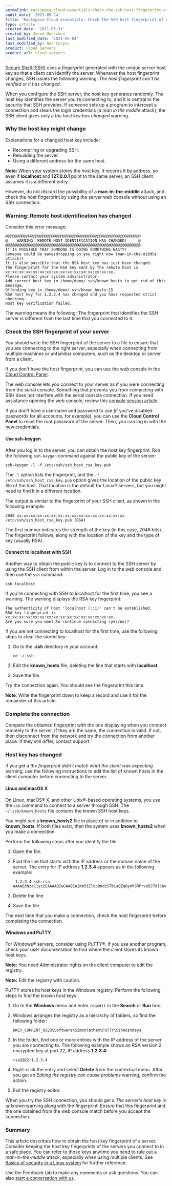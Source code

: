 ```yaml
---
permalink: rackspace-cloud-essentials-check-the-ssh-host-fingerprint-of-a-server-with-the-web-console
audit_date: '2021-05-24'
title: 'Rackspace Cloud essentials: Check the SSH host fingerprint of a server with the web console'
type: article
created_date: '2011-05-31'
created_by: Jered Heeschen
last_modified_date: '2021-05-04'
last_modified_by: Ana Corpus
product: Cloud Servers
product_url: cloud-servers
---
```


[Secure Shell (SSH)](/support/how-to/connecting-to-linux-from-windows-by-using-putty)
uses a *fingerprint* generated with the unique server host key so that a client can
identify the server. Whenever the host fingerprint changes, SSH issues the following
warning: *The host fingerprint can't be verified or it has changed*.

When you configure the SSH server, the host key generates randomly. The host key
identifies the server you're connecting to, and it is central to the security that
SSH provides. If someone sets up a program to intercept a connection and steals the
login credentials (a *man in the middle* attack), the SSH client gives only a
*the host key has changed* warning.

### Why the host key might change

Explanations for a changed host key include:

- Recompiling or upgrading SSH. 
- Rebuilding the server.
- Using a different address for the same host.  

**Note:** When your system stores the host key, it records it by address, so even
if **localhost** and **127.0.0.1** point to the same server, an SSH client assumes
it is a different entry.

However, do not discard the possibility of a **man-in-the-middle** attack, and check
the host fingerprint by using the server web console without using an SSH connection.

### Warning: Remote host identification has changed

Consider this error message:

    @@@@@@@@@@@@@@@@@@@@@@@@@@@@@@@@@@@@@@@@@@@@@@@@@@@@@@@@@@@
    @    WARNING: REMOTE HOST IDENTIFICATION HAS CHANGED!     @
    @@@@@@@@@@@@@@@@@@@@@@@@@@@@@@@@@@@@@@@@@@@@@@@@@@@@@@@@@@@
    IT IS POSSIBLE THAT SOMEONE IS DOING SOMETHING NASTY!
    Someone could be eavesdropping on you right now (man-in-the-middle attack)!
    It is also possible that the RSA host key has just been changed.
    The fingerprint for the RSA key sent by the remote host is
    xx:xx:xx:xx:xx:xx:xx:xx:xx:xx:xx:xx:xx:xx:xx:xx.
    Please contact your system administrator.
    Add correct host key in /home/demo/.ssh/known_hosts to get rid of this message.
    Offending key in /home/demo/.ssh/known_hosts:15
    RSA host key for 1.2.3.4 has changed and you have requested strict checking.
    Host key verification failed.

The warning means the following: The fingerprint that identifies the SSH
server is different from the last time that you connected to it.

### Check the SSH fingerprint of your server

You should write the SSH fingerprint of the server to a file to ensure that you are
connecting to the right server, especially when connecting from multiple machines or
unfamiliar computers, such as the desktop or server from a client.

If you don't have the host fingerprint, you can use the web console in the
[Cloud Control Panel](https://login.rackspace.com).

The web console lets you connect to your server as if you were connecting from the
serial console. Something that prevents you from connecting with SSH does not
interfere with the serial console connection. If you need assistance opening the web
console, review this [console session article](/support/how-to/start-a-console-session).

If you don't have a username and password to use (if you've disabled passwords for
all accounts, for example), you can use the **Cloud Control Panel** to reset the
root password of the server. Then, you can log in with the new credentials. 

#### Use ssh-keygen

After you log in to the server, you can obtain the host key fingerprint. Run the
following `ssh-keygen` command against the public key of the server:

    ssh-keygen -l -f /etc/ssh/ssh_host_rsa_key.pub

The `-l` option lists the fingerprint, and the `-f /etc/ssh/ssh_host_rsa_key.pub` option
gives the location of the public key file of the host. That location is the default for
Linux&reg; servers, but you might need to find it in a different location.

The output is similar to the fingerprint of your SSH client, as shown in
the following example:

    2048 xx:xx:xx:xx:xx:xx:xx:xx:xx:xx:xx:xx:xx:xx:xx:xx /etc/ssh/ssh_host_rsa_key.pub (RSA)

The first number indicates the strength of the key (in this case, 2048 bits). The
fingerprint follows, along with the location of the key and the type of key (usually RSA).

#### Connect to localhost with SSH

Another way to obtain the public key is to connect to the SSH server by using the SSH
client from within the server. Log in to the web console and then use the `ssh` command:

    ssh localhost

If you're connecting with SSH to localhost for the first time, you see a warning. The
warning displays the RSA key fingerprint: 

    The authenticity of host 'localhost (::1)' can't be established.
    RSA key fingerprint is xx:xx:xx:xx:xx:xx:xx:xx:xx:xx:xx:xx:xx:xx:xx:xx.
    Are you sure you want to continue connecting (yes/no)?

If you are not connecting to localhost for the first time, use the following steps to
clear the stored key:

1. Go to the **.ssh** directory in your account:

       cd ~/.ssh

2. Edit the **known_hosts** file, deleting the line that starts with **localhost**. 

3. Save the file.

Try the connection again. You should see the fingerprint this time.

**Note**: Write the fingerprint down to keep a record and use it for the remainder of this article.

### Complete the connection

Compare the obtained fingerprint with the one displaying when you connect remotely to the server.
If they are the same, the connection is valid. If not, then disconnect from the network and try the
connection from another place. If they still differ, contact support.

### Host key has changed

If you get a *the fingerprint didn't match what the client was expecting* warning, use the
following instructions to edit the list of known hosts in the client computer before
connecting to the server.

#### Linux and macOS X

On Linux, macOS&reg; X, and other Unix&reg;-based operating systems, you use the `ssh` command
to connect to a server through SSH. The ` ~/.ssh/known_hosts` file contains the known SSH host keys.

You might see a **known_hosts2** file in place of or in addition to **known_hosts**. If both
files exist, then the system uses **known_hosts2** when you make a connection.

Perform the following steps after you identify the file:

1. Open the file.
2. Find the line that starts with the IP address or the domain name of the server.
   The entry for IP address **1.2.3.4** appears as in the following example:

        1.2.3.4 ssh-rsa AAAAB3NzaC1yc2EAAAABIwGAAQEA2Km5iIlopDndzSTbiaQZq8ynh8RPrvzBJ7dICnvAZWuH/YeNO+9DPnngzsOiYazwRD/CRSGEGRY6tS3GLclFO3Ae370aafbcq...

3. Delete the line.
4. Save the file.

The next time that you make a connection, check the host fingerprint before completing
the connection.

####  Windows and PuTTY

For Windows&reg; servers, consider using PuTTY&reg;. If you use another program,
check your user documentation to find where the client stores its known host keys.

**Note:** You need Administrator rights on the client computer to edit the registry.

**Note:** Edit the registry with caution.

PuTTY stores its host keys in the Windows registry. Perform the following steps
to find the known host keys:

1. Go to the **Windows** menu and enter `regedit` in the **Search** or **Run** box.

2. Windows arranges the registry as a hierarchy of folders, so find the following folder:

       HKEY_CURRENT_USER\Software\SimonTatham\PuTTY\SshHostKeys

3. In the folder, find one or more entries with the IP address of the server you are
   connecting to. The following example shows an RSA version 2 encrypted key at port 22,
   IP address **1.2.3.4**:

       rsa2@22:1.2.3.4

3. Right-click the entry and select **Delete** from the contextual menu. After you get an
   *Editing the registry can cause problems* warning, confirm the action.

4. Exit the registry editor.

When you try the SSH connection, you should get a *The server's host key is unknown* warning
along with the fingerprint. Ensure that this fingerprint and the one obtained from the web
console match before you accept the connection.

###  Summary

This article describes how to obtain the host key fingerprint of a server. Consider keeping
the host key fingerprints of the servers you connect to in a safe place. You can refer to
those keys anytime you need to rule out a *man-in-the-middle* attack, especially when
using multiple clients. See [Basics of security in a Linux system](/support/how-to/basic-cloud-server-security)
for further reference.

Use the Feedback tab to make any comments or ask questions. You can also [start a conversation with us](https://www.rackspace.com/contact).
